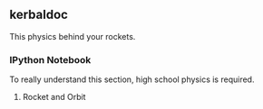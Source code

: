 ## kerbaldoc

This physics behind your rockets.


### IPython Notebook

To really understand this section, high school physics is required.

1. Rocket and Orbit
